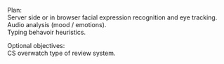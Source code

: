 Plan:  
Server side or in browser facial expression recognition and eye tracking.  
Audio analysis (mood / emotions).  
Typing behavoir heuristics.  

Optional objectives:  
CS overwatch type of review system.
